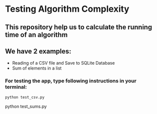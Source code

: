 # Testing Algorithm Complexity

## This repository help us to calculate the running time of an algorithm

## We have 2 examples:

- Reading of a CSV file and Save to SQLite Database
- Sum of elements in a list

### For testing the app, type  following instructions in your terminal:

```
python test_csv.py
```

python test_sums.py
```